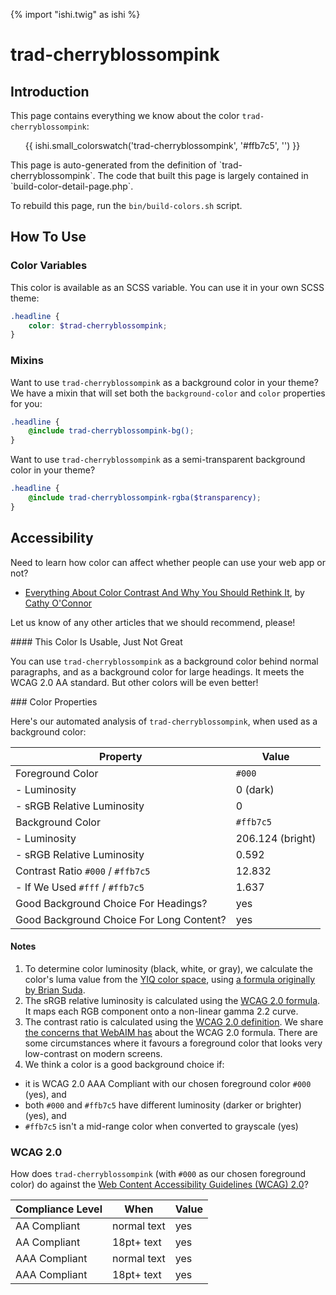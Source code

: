 {% import "ishi.twig" as ishi %}
# trad-cherryblossompink

## Introduction

This page contains everything we know about the color `trad-cherryblossompink`:

<div class="grid">
    <div class="cell">
        <div class="swatch">
            <ul>
                {{ ishi.small_colorswatch('trad-cherryblossompink', '#ffb7c5', '') }}
            </ul>
        </div>
    </div>
</div>

<div class="callout attention" markdown="1">
This page is auto-generated from the definition of `trad-cherryblossompink`. The code that built this page is largely contained in `build-color-detail-page.php`.

To rebuild this page, run the `bin/build-colors.sh` script.
</div>

## How To Use

### Color Variables

This color is available as an SCSS variable. You can use it in your own SCSS theme:

```scss
.headline {
    color: $trad-cherryblossompink;
}
```

### Mixins

Want to use `trad-cherryblossompink` as a background color in your theme? We have a mixin that will set both the `background-color` and `color` properties for you:

```scss
.headline {
    @include trad-cherryblossompink-bg();
}
```

Want to use `trad-cherryblossompink` as a semi-transparent background color in your theme?

```scss
.headline {
    @include trad-cherryblossompink-rgba($transparency);
}
```

## Accessibility

Need to learn how color can affect whether people can use your web app or not?

* [Everything About Color Contrast And Why You Should Rethink It](https://www.smashingmagazine.com/2014/10/color-contrast-tips-and-tools-for-accessibility/), by [Cathy O'Connor](http://www.twitter.com/cagocon)

Let us know of any other articles that we should recommend, please!
<div class="callout warning" markdown="1">
#### This Color Is Usable, Just Not Great

You can use `trad-cherryblossompink` as a background color behind normal paragraphs, and as a background color for large headings. It meets the WCAG 2.0 AA standard. But other colors will be even better!
</div>
### Color Properties

Here's our automated analysis of `trad-cherryblossompink`, when used as a background color:

Property | Value
---------|------
Foreground Color | `#000`
- Luminosity | 0 (dark)
- sRGB Relative Luminosity | 0
Background Color | `#ffb7c5`
- Luminosity | 206.124 (bright)
- sRGB Relative Luminosity | 0.592
Contrast Ratio `#000` / `#ffb7c5` | 12.832
- If We Used `#fff` / `#ffb7c5` | 1.637
Good Background Choice For Headings? | yes
Good Background Choice For Long Content? | yes

#### Notes

1. To determine color luminosity (black, white, or gray), we calculate the color's luma value from the [YIQ color space](https://en.wikipedia.org/wiki/YIQ), using [a formula originally by Brian Suda](https://24ways.org/2010/calculating-color-contrast/).
1. The sRGB relative luminosity is calculated using the [WCAG 2.0 formula](https://www.w3.org/TR/WCAG20/#relativeluminancedef). It maps each RGB component onto a non-linear gamma 2.2 curve.
1. The contrast ratio is calculated using the [WCAG 2.0 definition](https://www.w3.org/TR/2008/REC-WCAG20-20081211/#contrast-ratiodef). We share [the concerns that WebAIM has](http://webaim.org/blog/wcag-2-1-feedback/) about the WCAG 2.0 formula. There are some circumstances where it favours a foreground color that looks very low-contrast on modern screens.
1. We think a color is a good background choice if:
  - it is WCAG 2.0 AAA Compliant with our chosen foreground color `#000` (yes), and
  - both `#000` and `#ffb7c5` have different luminosity (darker or brighter) (yes), and
  - `#ffb7c5` isn't a mid-range color when converted to grayscale (yes)

### WCAG 2.0

How does `trad-cherryblossompink` (with `#000` as our chosen foreground color) do against the [Web Content Accessibility Guidelines (WCAG) 2.0](https://www.w3.org/TR/WCAG20/)?

Compliance Level | When | Value
-----------------|------|------
AA Compliant | normal text | yes
AA Compliant | 18pt+ text | yes
AAA Compliant | normal text | yes
AAA Compliant | 18pt+ text | yes